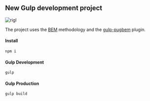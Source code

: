## New Gulp development project

![rigl](https://raw.githubusercontent.com/reacton-js/new-gulp-project/main/new-gulp-project/logo.png)

The project uses the [BEM](https://en.bem.info/methodology/quick-start/) methodology and the [gulp-pugbem](https://www.npmjs.com/package/gulp-pugbem) plugin.

#### Install

```
npm i
```

#### Gulp Development

```
gulp
```

#### Gulp Production

```
gulp build
```